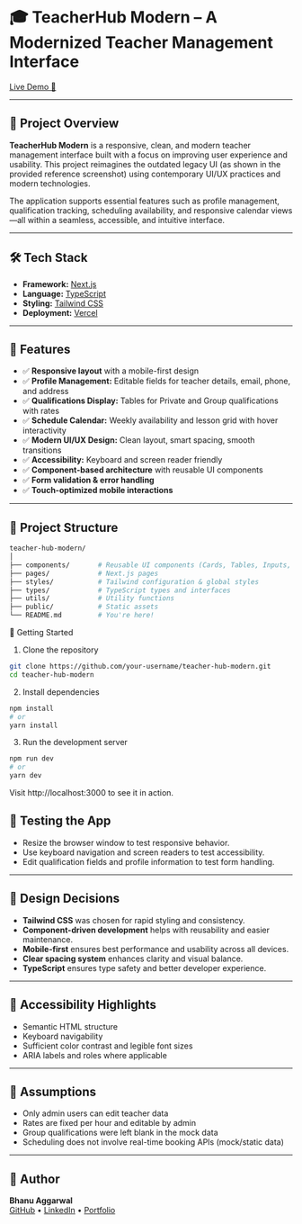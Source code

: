 # 🎓 TeacherHub Modern – A Modernized Teacher Management Interface

[Live Demo 🔗](https://teacher-hub-modern.lovable.app)

---

## 📌 Project Overview

**TeacherHub Modern** is a responsive, clean, and modern teacher management interface built with a focus on improving user experience and usability. This project reimagines the outdated legacy UI (as shown in the provided reference screenshot) using contemporary UI/UX practices and modern technologies.

The application supports essential features such as profile management, qualification tracking, scheduling availability, and responsive calendar views—all within a seamless, accessible, and intuitive interface.

---

## 🛠️ Tech Stack

- **Framework:** [Next.js](https://nextjs.org/)
- **Language:** [TypeScript](https://www.typescriptlang.org/)
- **Styling:** [Tailwind CSS](https://tailwindcss.com/)
- **Deployment:** [Vercel](https://vercel.com/)

---

## 🌟 Features

- ✅ **Responsive layout** with a mobile-first design
- ✅ **Profile Management:** Editable fields for teacher details, email, phone, and address
- ✅ **Qualifications Display:** Tables for Private and Group qualifications with rates
- ✅ **Schedule Calendar:** Weekly availability and lesson grid with hover interactivity
- ✅ **Modern UI/UX Design:** Clean layout, smart spacing, smooth transitions
- ✅ **Accessibility:** Keyboard and screen reader friendly
- ✅ **Component-based architecture** with reusable UI components
- ✅ **Form validation & error handling**
- ✅ **Touch-optimized mobile interactions**

---

## 🧩 Project Structure

```bash
teacher-hub-modern/
│
├── components/       # Reusable UI components (Cards, Tables, Inputs, Tabs, etc.)
├── pages/            # Next.js pages
├── styles/           # Tailwind configuration & global styles
├── types/            # TypeScript types and interfaces
├── utils/            # Utility functions
├── public/           # Static assets
└── README.md         # You're here!
```
🚀 Getting Started

1. Clone the repository
```bash
git clone https://github.com/your-username/teacher-hub-modern.git
cd teacher-hub-modern
```
2. Install dependencies
```bash
npm install
# or
yarn install
```
3. Run the development server
```bash
npm run dev
# or
yarn dev
```

Visit http://localhost:3000 to see it in action.

## 🧪 Testing the App

- Resize the browser window to test responsive behavior.  
- Use keyboard navigation and screen readers to test accessibility.  
- Edit qualification fields and profile information to test form handling.  

---


## 🧠 Design Decisions

- **Tailwind CSS** was chosen for rapid styling and consistency.  
- **Component-driven development** helps with reusability and easier maintenance.  
- **Mobile-first** ensures best performance and usability across all devices.  
- **Clear spacing system** enhances clarity and visual balance.  
- **TypeScript** ensures type safety and better developer experience.  

---

## 🔐 Accessibility Highlights

- Semantic HTML structure  
- Keyboard navigability  
- Sufficient color contrast and legible font sizes  
- ARIA labels and roles where applicable  

---

## 📝 Assumptions

- Only admin users can edit teacher data  
- Rates are fixed per hour and editable by admin  
- Group qualifications were left blank in the mock data  
- Scheduling does not involve real-time booking APIs (mock/static data)  

---

## 👤 Author

**Bhanu Aggarwal**  
[GitHub](https://github.com/bhanuhu) • [LinkedIn](https://linkedin.com/in/bhanua-ggarwal) • [Portfolio](https://conosle.netlify.app)


